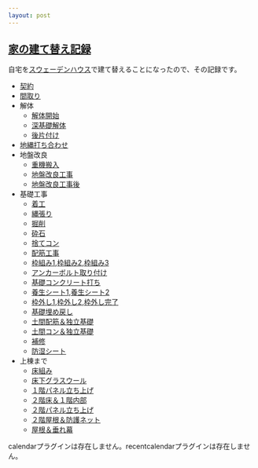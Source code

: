 ```yaml
---
layout: post
---
```

<h2><a href="/?page=House" class="wikipage">家の建て替え記録</a></h2>
<p>自宅を<a href="http://www.swedenhouse.co.jp/">スウェーデンハウス</a>で建て替えることになったので、その記録です。</p>
<ul>
<li><a href="/?page=House%2F2006%2D3%2D31" class="wikipage">契約</a></li>
<li><a href="/?page=House%2F2006%2D5%2D28" class="wikipage">間取り</a></li>
<li>解体<ul>
<li><a href="/?page=House%2F2006%2D6%2D28" class="wikipage">解体開始</a></li>
<li><a href="/?page=House%2F2006%2D7%2D18" class="wikipage">深基礎解体</a></li>
<li><a href="/?page=House%2F2006%2D7%2D21" class="wikipage">後片付け</a></li>
</ul>
<li><a href="/?page=House%2F2006%2D7%2D22" class="wikipage">地縄打ち合わせ</a></li>
<li>地盤改良<ul>
<li><a href="/?page=House%2F2006%2D7%2D26" class="wikipage">重機搬入</a></li>
<li><a href="/?page=House%2F2006%2D7%2D27" class="wikipage">地盤改良工事</a></li>
<li><a href="/?page=House%2F2006%2D7%2D28" class="wikipage">地盤改良工事後</a></li>
</ul>
<li>基礎工事<ul>
<li><a href="/?page=House%2F2006%2D7%2D31" class="wikipage">着工</a></li>
<li><a href="/?page=House%2F2006%2D8%2D1" class="wikipage">縄張り</a></li>
<li><a href="/?page=House%2F2006%2D8%2D4" class="wikipage">掘削</a></li>
<li><a href="/?page=House%2F2006%2D8%2D5" class="wikipage">砕石</a></li>
<li><a href="/?page=House%2F2006%2D8%2D7" class="wikipage">捨てコン</a></li>
<li><a href="/?page=House%2F2006%2D8%2D11" class="wikipage">配筋工事</a></li>
<li><a href="/?page=House%2F2006%2D8%2D17" class="wikipage">枠組み1</a>,<a href="/?page=House%2F2006%2D8%2D18" class="wikipage">枠組み2</a>,<a href="/?page=House%2F2006%2D8%2D19" class="wikipage">枠組み3</a></li>
<li><a href="/?page=House%2F2006%2D8%2D22" class="wikipage">アンカーボルト取り付け</a></li>
<li><a href="/?page=House%2F2006%2D8%2D23" class="wikipage">基礎コンクリート打ち</a></li>
<li><a href="/?page=House%2F2006%2D8%2D24" class="wikipage">養生シート1</a>,<a href="/?page=House%2F2006%2D8%2D25" class="wikipage">養生シート2</a></li>
<li><a href="/?page=House%2F2006%2D8%2D28" class="wikipage">枠外し1</a>,<a href="/?page=House%2F2006%2D8%2D29" class="wikipage">枠外し2</a>,<a href="/?page=House%2F2006%2D8%2D30" class="wikipage">枠外し完了</a></li>
<li><a href="/?page=House%2F2006%2D8%2D31" class="wikipage">基礎埋め戻し</a></li>
<li><a href="/?page=House%2F2006%2D9%2D3" class="wikipage">土間配筋＆独立基礎</a></li>
<li><a href="/?page=House%2F2006%2D9%2D9" class="wikipage">土間コン＆独立基礎</a></li>
<li><a href="/?page=House%2F2006%2D10%2D4" class="wikipage">補修</a></li>
<li><a href="/?page=House%2F2006%2D10%2D12" class="wikipage">防湿シート</a></li>
</ul>
<li>上棟まで<ul>
<li><a href="/?page=House%2F2006%2D10%2D13" class="wikipage">床組み</a></li>
<li><a href="/?page=House%2F2006%2D10%2D14" class="wikipage">床下グラスウール</a></li>
<li><a href="/?page=House%2F2006%2D10%2D16" class="wikipage">１階パネル立ち上げ</a></li>
<li><a href="/?page=House%2F2006%2D10%2D18" class="wikipage">２階床＆１階内部</a></li>
<li><a href="/?page=House%2F2006%2D10%2D19" class="wikipage">２階パネル立ち上げ</a></li>
<li><a href="/?page=House%2F2006%2D10%2D20" class="wikipage">２階屋根＆防護ネット</a></li>
<li><a href="/?page=House%2F2006%2D10%2D21" class="wikipage">屋根＆垂れ幕</a></li>
</ul>
</ul>
<p><span class="error">calendarプラグインは存在しません。</span><span class="error">recentcalendarプラグインは存在しません。</span></p>
